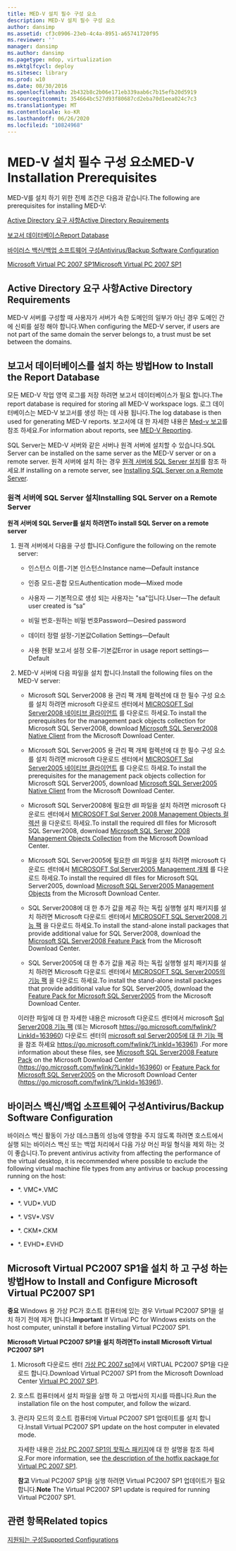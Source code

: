 ```yaml
---
title: MED-V 설치 필수 구성 요소
description: MED-V 설치 필수 구성 요소
author: dansimp
ms.assetid: cf3c0906-23eb-4c4a-8951-a65741720f95
ms.reviewer: ''
manager: dansimp
ms.author: dansimp
ms.pagetype: mdop, virtualization
ms.mktglfcycl: deploy
ms.sitesec: library
ms.prod: w10
ms.date: 08/30/2016
ms.openlocfilehash: 2b432b8c2b06e171eb339aab6c7b15efb20d5919
ms.sourcegitcommit: 354664bc527d93f80687cd2eba70d1eea024c7c3
ms.translationtype: MT
ms.contentlocale: ko-KR
ms.lasthandoff: 06/26/2020
ms.locfileid: "10824968"
---
```

# <span data-ttu-id="bc727-103">MED-V 설치 필수 구성 요소</span><span class="sxs-lookup"><span data-stu-id="bc727-103">MED-V Installation Prerequisites</span></span>


<span data-ttu-id="bc727-104">MED-V를 설치 하기 위한 전제 조건은 다음과 같습니다.</span><span class="sxs-lookup"><span data-stu-id="bc727-104">The following are prerequisites for installing MED-V:</span></span>

[<span data-ttu-id="bc727-105">Active Directory 요구 사항</span><span class="sxs-lookup"><span data-stu-id="bc727-105">Active Directory Requirements</span></span>](#bkmk-activedirectoryrequirements)

[<span data-ttu-id="bc727-106">보고서 데이터베이스</span><span class="sxs-lookup"><span data-stu-id="bc727-106">Report Database</span></span>](#bkmk-howtoinstallthereportdatabase)

[<span data-ttu-id="bc727-107">바이러스 백신/백업 소프트웨어 구성</span><span class="sxs-lookup"><span data-stu-id="bc727-107">Antivirus/Backup Software Configuration</span></span>](#bkmk-antivirusbackupsoftwareconfiguration)

[<span data-ttu-id="bc727-108">Microsoft Virtual PC 2007 SP1</span><span class="sxs-lookup"><span data-stu-id="bc727-108">Microsoft Virtual PC 2007 SP1</span></span>](#bkmk-howtoinstallandconfiguremicrosoftvirtualpc2007sp1)

## <a href="" id="bkmk-activedirectoryrequirements"></a><span data-ttu-id="bc727-109">Active Directory 요구 사항</span><span class="sxs-lookup"><span data-stu-id="bc727-109">Active Directory Requirements</span></span>


<span data-ttu-id="bc727-110">MED-V 서버를 구성할 때 사용자가 서버가 속한 도메인의 일부가 아닌 경우 도메인 간에 신뢰를 설정 해야 합니다.</span><span class="sxs-lookup"><span data-stu-id="bc727-110">When configuring the MED-V server, if users are not part of the same domain the server belongs to, a trust must be set between the domains.</span></span>

## <a href="" id="bkmk-howtoinstallthereportdatabase"></a><span data-ttu-id="bc727-111">보고서 데이터베이스를 설치 하는 방법</span><span class="sxs-lookup"><span data-stu-id="bc727-111">How to Install the Report Database</span></span>


<span data-ttu-id="bc727-112">모든 MED-V 작업 영역 로그를 저장 하려면 보고서 데이터베이스가 필요 합니다.</span><span class="sxs-lookup"><span data-stu-id="bc727-112">The report database is required for storing all MED-V workspace logs.</span></span> <span data-ttu-id="bc727-113">로그 데이터베이스는 MED-V 보고서를 생성 하는 데 사용 됩니다.</span><span class="sxs-lookup"><span data-stu-id="bc727-113">The log database is then used for generating MED-V reports.</span></span> <span data-ttu-id="bc727-114">보고서에 대 한 자세한 내용은 [Med-v 보고](med-v-reporting.md)를 참조 하세요.</span><span class="sxs-lookup"><span data-stu-id="bc727-114">For information about reports, see [MED-V Reporting](med-v-reporting.md).</span></span>

<span data-ttu-id="bc727-115">SQL Server는 MED-V 서버와 같은 서버나 원격 서버에 설치할 수 있습니다.</span><span class="sxs-lookup"><span data-stu-id="bc727-115">SQL Server can be installed on the same server as the MED-V server or on a remote server.</span></span> <span data-ttu-id="bc727-116">원격 서버에 설치 하는 경우 [원격 서버에 SQL Server 설치](#bkmk-installingsqlserveronaremoteserver)를 참조 하세요.</span><span class="sxs-lookup"><span data-stu-id="bc727-116">If installing on a remote server, see [Installing SQL Server on a Remote Server](#bkmk-installingsqlserveronaremoteserver).</span></span>

### <a href="" id="bkmk-installingsqlserveronaremoteserver"></a><span data-ttu-id="bc727-117">원격 서버에 SQL Server 설치</span><span class="sxs-lookup"><span data-stu-id="bc727-117">Installing SQL Server on a Remote Server</span></span>

**<span data-ttu-id="bc727-118">원격 서버에 SQL Server를 설치 하려면</span><span class="sxs-lookup"><span data-stu-id="bc727-118">To install SQL Server on a remote server</span></span>**

1.  <span data-ttu-id="bc727-119">원격 서버에서 다음을 구성 합니다.</span><span class="sxs-lookup"><span data-stu-id="bc727-119">Configure the following on the remote server:</span></span>

    -   <span data-ttu-id="bc727-120">인스턴스 이름-기본 인스턴스</span><span class="sxs-lookup"><span data-stu-id="bc727-120">Instance name—Default instance</span></span>

    -   <span data-ttu-id="bc727-121">인증 모드-혼합 모드</span><span class="sxs-lookup"><span data-stu-id="bc727-121">Authentication mode—Mixed mode</span></span>

    -   <span data-ttu-id="bc727-122">사용자 — 기본적으로 생성 되는 사용자는 "sa"입니다.</span><span class="sxs-lookup"><span data-stu-id="bc727-122">User—The default user created is “sa”</span></span>

    -   <span data-ttu-id="bc727-123">비밀 번호-원하는 비밀 번호</span><span class="sxs-lookup"><span data-stu-id="bc727-123">Password—Desired password</span></span>

    -   <span data-ttu-id="bc727-124">데이터 정렬 설정-기본값</span><span class="sxs-lookup"><span data-stu-id="bc727-124">Collation Settings—Default</span></span>

    -   <span data-ttu-id="bc727-125">사용 현황 보고서 설정 오류-기본값</span><span class="sxs-lookup"><span data-stu-id="bc727-125">Error in usage report settings—Default</span></span>

2.  <span data-ttu-id="bc727-126">MED-V 서버에 다음 파일을 설치 합니다.</span><span class="sxs-lookup"><span data-stu-id="bc727-126">Install the following files on the MED-V server:</span></span>

    -   <span data-ttu-id="bc727-127">Microsoft SQL Server2008 용 관리 팩 개체 컬렉션에 대 한 필수 구성 요소를 설치 하려면 microsoft 다운로드 센터에서 [MICROSOFT Sql Server2008 네이티브 클라이언트](https://go.microsoft.com/fwlink/?LinkId=164039) 를 다운로드 하세요.</span><span class="sxs-lookup"><span data-stu-id="bc727-127">To install the prerequisites for the management pack objects collection for Microsoft SQL Server2008, download [Microsoft SQL Server2008 Native Client](https://go.microsoft.com/fwlink/?LinkId=164039) from the Microsoft Download Center.</span></span>

    -   <span data-ttu-id="bc727-128">Microsoft SQL Server2005 용 관리 팩 개체 컬렉션에 대 한 필수 구성 요소를 설치 하려면 microsoft 다운로드 센터에서 [MICROSOFT Sql Server2005 네이티브 클라이언트](https://go.microsoft.com/fwlink/?LinkId=164038) 를 다운로드 하세요.</span><span class="sxs-lookup"><span data-stu-id="bc727-128">To install the prerequisites for the management pack objects collection for Microsoft SQL Server2005, download [Microsoft SQL Server2005 Native Client](https://go.microsoft.com/fwlink/?LinkId=164038) from the Microsoft Download Center.</span></span>

    -   <span data-ttu-id="bc727-129">Microsoft SQL Server2008에 필요한 dll 파일을 설치 하려면 microsoft 다운로드 센터에서 [MICROSOFT Sql Server 2008 Management Objects 컬렉션](https://go.microsoft.com/fwlink/?LinkId=164041) 을 다운로드 하세요.</span><span class="sxs-lookup"><span data-stu-id="bc727-129">To install the required dll files for Microsoft SQL Server2008, download [Microsoft SQL Server 2008 Management Objects Collection](https://go.microsoft.com/fwlink/?LinkId=164041) from the Microsoft Download Center.</span></span>

    -   <span data-ttu-id="bc727-130">Microsoft SQL Server2005에 필요한 dll 파일을 설치 하려면 microsoft 다운로드 센터에서 [MICROSOFT Sql Server2005 Management 개체](https://go.microsoft.com/fwlink/?LinkId=164040) 를 다운로드 하세요.</span><span class="sxs-lookup"><span data-stu-id="bc727-130">To install the required dll files for Microsoft SQL Server2005, download [Microsoft SQL Server2005 Management Objects](https://go.microsoft.com/fwlink/?LinkId=164040) from the Microsoft Download Center.</span></span>

    -   <span data-ttu-id="bc727-131">SQL Server2008에 대 한 추가 값을 제공 하는 독립 실행형 설치 패키지를 설치 하려면 Microsoft 다운로드 센터에서 [MICROSOFT SQL Server2008 기능 팩](https://go.microsoft.com/fwlink/?LinkId=163960) 을 다운로드 하세요.</span><span class="sxs-lookup"><span data-stu-id="bc727-131">To install the stand-alone install packages that provide additional value for SQL Server2008, download the [Microsoft SQL Server2008 Feature Pack](https://go.microsoft.com/fwlink/?LinkId=163960) from the Microsoft Download Center.</span></span>

    -   <span data-ttu-id="bc727-132">SQL Server2005에 대 한 추가 값을 제공 하는 독립 실행형 설치 패키지를 설치 하려면 Microsoft 다운로드 센터에서 [MICROSOFT SQL Server2005의 기능 팩]( https://go.microsoft.com/fwlink/?LinkId=163961) 을 다운로드 하세요.</span><span class="sxs-lookup"><span data-stu-id="bc727-132">To install the stand-alone install packages that provide additional value for SQL Server2005, download the [Feature Pack for Microsoft SQL Server2005]( https://go.microsoft.com/fwlink/?LinkId=163961) from the Microsoft Download Center.</span></span>

    <span data-ttu-id="bc727-133">이러한 파일에 대 한 자세한 내용은 microsoft 다운로드 센터에서 microsoft [Sql Server2008 기능 팩](https://go.microsoft.com/fwlink/?LinkId=163960) (또는 Microsoft https://go.microsoft.com/fwlink/?LinkId=163960) 다운로드 센터의 [microsoft sql Server2005에 대 한 기능 팩](https://go.microsoft.com/fwlink/?LinkId=163961) 을 참조 하세요 https://go.microsoft.com/fwlink/?LinkId=163961) .</span><span class="sxs-lookup"><span data-stu-id="bc727-133">For more information about these files, see [Microsoft SQL Server2008 Feature Pack](https://go.microsoft.com/fwlink/?LinkId=163960) on the Microsoft Download Center (https://go.microsoft.com/fwlink/?LinkId=163960) or [Feature Pack for Microsoft SQL Server2005](https://go.microsoft.com/fwlink/?LinkId=163961) on the Microsoft Download Center (https://go.microsoft.com/fwlink/?LinkId=163961).</span></span>

## <a href="" id="bkmk-antivirusbackupsoftwareconfiguration"></a><span data-ttu-id="bc727-134">바이러스 백신/백업 소프트웨어 구성</span><span class="sxs-lookup"><span data-stu-id="bc727-134">Antivirus/Backup Software Configuration</span></span>


<span data-ttu-id="bc727-135">바이러스 백신 활동이 가상 데스크톱의 성능에 영향을 주지 않도록 하려면 호스트에서 실행 되는 바이러스 백신 또는 백업 처리에서 다음 가상 머신 파일 형식을 제외 하는 것이 좋습니다.</span><span class="sxs-lookup"><span data-stu-id="bc727-135">To prevent antivirus activity from affecting the performance of the virtual desktop, it is recommended where possible to exclude the following virtual machine file types from any antivirus or backup processing running on the host:</span></span>

-   <span data-ttu-id="bc727-136">\*. VMC</span><span class="sxs-lookup"><span data-stu-id="bc727-136">\*.VMC</span></span>

-   <span data-ttu-id="bc727-137">\*. VUD</span><span class="sxs-lookup"><span data-stu-id="bc727-137">\*.VUD</span></span>

-   <span data-ttu-id="bc727-138">\*. VSV</span><span class="sxs-lookup"><span data-stu-id="bc727-138">\*.VSV</span></span>

-   <span data-ttu-id="bc727-139">\*. CKM</span><span class="sxs-lookup"><span data-stu-id="bc727-139">\*.CKM</span></span>

-   <span data-ttu-id="bc727-140">\*. EVHD</span><span class="sxs-lookup"><span data-stu-id="bc727-140">\*.EVHD</span></span>

## <a href="" id="bkmk-howtoinstallandconfiguremicrosoftvirtualpc2007sp1"></a><span data-ttu-id="bc727-141">Microsoft Virtual PC2007 SP1을 설치 하 고 구성 하는 방법</span><span class="sxs-lookup"><span data-stu-id="bc727-141">How to Install and Configure Microsoft Virtual PC2007 SP1</span></span>


<span data-ttu-id="bc727-142">**중요**  Windows 용 가상 PC가 호스트 컴퓨터에 있는 경우 Virtual PC2007 SP1을 설치 하기 전에 제거 합니다.</span><span class="sxs-lookup"><span data-stu-id="bc727-142">**Important** If Virtual PC for Windows exists on the host computer, uninstall it before installing Virtual PC2007 SP1.</span></span>

 

**<span data-ttu-id="bc727-143">Microsoft Virtual PC2007 SP1을 설치 하려면</span><span class="sxs-lookup"><span data-stu-id="bc727-143">To install Microsoft Virtual PC2007 SP1</span></span>**

1.  <span data-ttu-id="bc727-144">Microsoft 다운로드 센터 [가상 PC 2007 sp1](https://go.microsoft.com/fwlink/?LinkId=142994)에서 VIRTUAL PC2007 SP1을 다운로드 합니다.</span><span class="sxs-lookup"><span data-stu-id="bc727-144">Download Virtual PC2007 SP1 from the Microsoft Download Center [Virtual PC 2007 SP1](https://go.microsoft.com/fwlink/?LinkId=142994).</span></span>

2.  <span data-ttu-id="bc727-145">호스트 컴퓨터에서 설치 파일을 실행 하 고 마법사의 지시를 따릅니다.</span><span class="sxs-lookup"><span data-stu-id="bc727-145">Run the installation file on the host computer, and follow the wizard.</span></span>

3.  <span data-ttu-id="bc727-146">관리자 모드의 호스트 컴퓨터에 Virtual PC2007 SP1 업데이트를 설치 합니다.</span><span class="sxs-lookup"><span data-stu-id="bc727-146">Install Virtual PC2007 SP1 update on the host computer in elevated mode.</span></span>

    <span data-ttu-id="bc727-147">자세한 내용은 [가상 PC 2007 SP1의 핫픽스 패키지](https://go.microsoft.com/fwlink/?LinkId=150575)에 대 한 설명을 참조 하세요.</span><span class="sxs-lookup"><span data-stu-id="bc727-147">For more information, see [the description of the hotfix package for Virtual PC 2007 SP1](https://go.microsoft.com/fwlink/?LinkId=150575).</span></span>

    <span data-ttu-id="bc727-148">**참고**  Virtual PC2007 SP1을 실행 하려면 Virtual PC2007 SP1 업데이트가 필요 합니다.</span><span class="sxs-lookup"><span data-stu-id="bc727-148">**Note** The Virtual PC2007 SP1 update is required for running Virtual PC2007 SP1.</span></span>

     

## <span data-ttu-id="bc727-149">관련 항목</span><span class="sxs-lookup"><span data-stu-id="bc727-149">Related topics</span></span>


[<span data-ttu-id="bc727-150">지원되는 구성</span><span class="sxs-lookup"><span data-stu-id="bc727-150">Supported Configurations</span></span>](supported-configurationsmedv-orientation.md)

 

 





